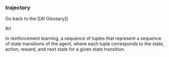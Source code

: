 ### trajectory

Go back to the [[AI Glossary]]

#rl

In reinforcement learning, a sequence of tuples that represent a sequence of state transitions of the agent, where each tuple corresponds to the state, action, reward, and next state for a given state transition.

